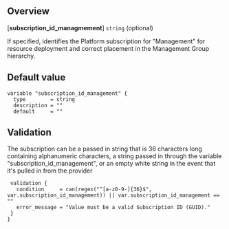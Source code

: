 ## Overview 
[**subscription_id_managmement**] `string` (optional)

If specified, identifies the Platform subscription for \"Management\" for resource deployment and correct placement in the Management Group hierarchy.

## Default value
```hcl
variable "subscription_id_management" {
  type        = string
  description = ""
  default     = ""
 ```

## Validation
The subscription can be a passed in string that is 36 characters long containing alphanumeric characters, a string passed in through the variable "subscription_id_management", or an empty white string in the event that it's pulled in from the provider 
 ```hcl
  validation {
    condition     = can(regex("^[a-z0-9-]{36}$", var.subscription_id_management)) || var.subscription_id_management == ""
    error_message = "Value must be a valid Subscription ID (GUID)."
  }
}
```
